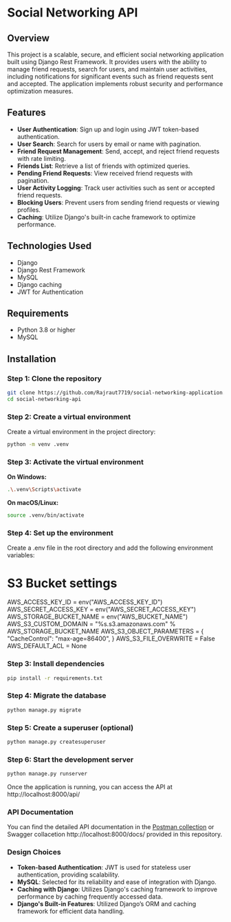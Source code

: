 # Social Networking API

## Overview

This project is a scalable, secure, and efficient social networking application built using Django Rest Framework. 
It provides users with the ability to manage friend requests, search for users, and maintain user activities, including notifications for significant events such as friend requests sent and accepted. 
The application implements robust security and performance optimization measures.

## Features

- **User Authentication**: Sign up and login using JWT token-based authentication.
- **User Search**: Search for users by email or name with pagination.
- **Friend Request Management**: Send, accept, and reject friend requests with rate limiting.
- **Friends List**: Retrieve a list of friends with optimized queries.
- **Pending Friend Requests**: View received friend requests with pagination.
- **User Activity Logging**: Track user activities such as sent or accepted friend requests.
- **Blocking Users**: Prevent users from sending friend requests or viewing profiles.
- **Caching**: Utilize Django's built-in cache framework to optimize performance.

## Technologies Used

- Django
- Django Rest Framework
- MySQL
- Django caching
- JWT for Authentication

## Requirements

- Python 3.8 or higher
- MySQL

## Installation

### Step 1: Clone the repository
```bash
git clone https://github.com/Rajraut7719/social-networking-application.git
cd social-networking-api
```
### Step 2: Create a virtual environment
Create a virtual environment in the project directory:
```bash
python -m venv .venv
```
### Step 3: Activate the virtual environment
**On Windows:**
```bash
.\.venv\Scripts\activate
```
**On macOS/Linux:**
```bash
source .venv/bin/activate
```

### Step 4: Set up the environment
Create a .env file in the root directory and add the following environment variables:

# S3 Bucket settings
AWS_ACCESS_KEY_ID = env("AWS_ACCESS_KEY_ID")
AWS_SECRET_ACCESS_KEY = env("AWS_SECRET_ACCESS_KEY")
AWS_STORAGE_BUCKET_NAME = env("AWS_BUCKET_NAME")
AWS_S3_CUSTOM_DOMAIN = "%s.s3.amazonaws.com" % AWS_STORAGE_BUCKET_NAME
AWS_S3_OBJECT_PARAMETERS = {
    "CacheControl": "max-age=86400",
}
AWS_S3_FILE_OVERWRITE = False
AWS_DEFAULT_ACL = None

### Step 3: Install dependencies
```bash
pip install -r requirements.txt
```
### Step 4: Migrate the database
```bash
python manage.py migrate
```

### Step 5: Create a superuser (optional)
```bash
python manage.py createsuperuser
```

### Step 6: Start the development server
```bash
python manage.py runserver
```
Once the application is running, you can access the API at http://localhost:8000/api/

### API Documentation
You can find the detailed API documentation in the <a href="https://github.com/Rajraut7719/social_application_Postman-collection" target="_blank">Postman collection</a>
 or Swagger collacetion http://localhost:8000/docs/  provided in this repository.


### Design Choices
- **Token-based Authentication**: JWT is used for stateless user authentication, providing scalability.
- **MySQL**: Selected for its reliability and ease of integration with Django.
- **Caching with Django**: Utilizes Django's caching framework to improve performance by caching frequently accessed data.
- **Django's Built-in Features**: Utilized Django’s ORM and caching framework for efficient data handling.



